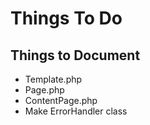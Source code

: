 Things To Do
============

Things to Document
------------------
- Template.php
- Page.php
- ContentPage.php
- Make ErrorHandler class